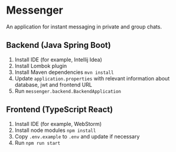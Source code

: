 # Messenger

An application for instant messaging in private and group chats.

## Backend (Java Spring Boot)

1. Install IDE (for example, Intellij Idea)
2. Install Lombok plugin
3. Install Maven dependencies `mvn install`
4. Update `application.properties` with relevant information about database, jwt and frontend URL
5. Run `messenger.backend.BackendApplication`

## Frontend (TypeScript React)

1. Install IDE (for example, WebStorm)
2. Install node modules `npm install`
3. Copy `.env.example` to `.env` and update if necessary
4. Run `npm run start`

